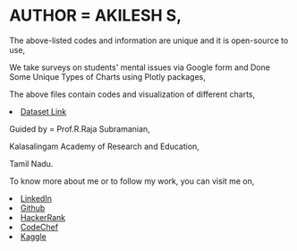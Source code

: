 # AUTHOR = AKILESH S,
The above-listed codes and information are unique and it is open-source to use,

We take surveys on students' mental issues via Google form and Done Some Unique Types of Charts using Plotly packages,

The above files contain codes and visualization of different charts,

<li><a href="https://www.kaggle.com/datasets/akilesh23/student-mental-health-issues">Dataset Link</a> 

Guided by = Prof.R.Raja Subramanian,

Kalasalingam Academy of Research and Education,

Tamil Nadu.

To know more about me or to follow my work, you can visit me on,

<li><a href="http://www.linkedin.com/in/Akilesh--S">LinkedIn</a> 
<li><a href="https://github.com/AkileshSaravanan">Github</a> 
<li><a href="https://www.hackerrank.com/Akilesh_RMS">HackerRank</a> 
<li><a href="https://www.codechef.com/users/akilesh_lays">CodeChef</a> 
<li><a href="https://www.kaggle.com/akilesh23">Kaggle</a> 

